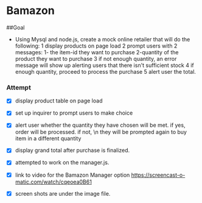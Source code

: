 # Bamazon
##Goal
* Using Mysql and node.js, create a mock online retailer that will do the following:
    1 display products on page load
    2 prompt users with 2 messages:
        1- the item-id they want to purchase
        2-quantity of the product they want to purchase
    3 if not enough quantity, an error message will show up alerting users that there isn't sufficient stock
    4 if enough quantity, proceed to process the purchase
    5 alert user the total.

### Attempt
-[x] display product table on page load
-[x] set up inquirer to prompt users to make choice
-[x] alert user whether the quantity they have chosen will be met. if yes, order will be processed. if not, \n
     they will be prompted again to buy item in a different quantity

-[x] display grand total after purchase is finalized.
-[x] attempted to work on the manager.js.
-[x] link to video for the Bamazon Manager option https://screencast-o-matic.com/watch/cqeoea0B61
-[x] screen shots are under the image file.
